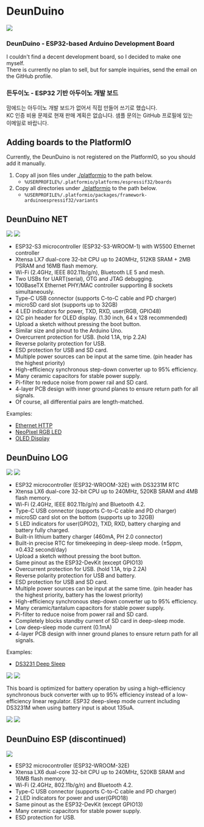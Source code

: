 # DeunDuino
![](./images/DD_Main.png)

### DeunDuino - ESP32-based Arduino Development Board
I couldn't find a decent development board, so I decided to make one myself.<br>
There is currently no plan to sell, but for sample inquiries, send the email on the GitHub profile.

### 든두이노 - ESP32 기반 아두이노 개발 보드
맘에드는 아두이노 개발 보드가 없어서 직접 만들어 쓰기로 했습니다.<br>
KC 인증 비용 문제로 현재 판매 계획은 없습니다. 샘플 문의는 GitHub 프로필에 있는 이메일로 바랍니다.



## Adding boards to the PlatformIO
Currently, the DeunDuino is not registered on the PlatformIO, so you should add it manually.<br>

1. Copy all json files under [./platformio](./platformio) to the path below.
   + `%USERPROFILE%/.platformio/platforms/espressif32/boards`
2. Copy all directories under [./platformio](./platformio) to the path below.
   + `%USERPROFILE%/.platformio/packages/framework-arduinoespressif32/variants`



## DeunDuino NET
![](./images/DD_NET_1.png)
![](./images/DD_NET_2.png)

- ESP32-S3 microcontroller (ESP32-S3-WROOM-1) with W5500 Ethernet controller
- Xtensa LX7 dual-core 32-bit CPU up to 240MHz, 512KB SRAM + 2MB PSRAM and 16MB flash memory.
- Wi-Fi (2.4GHz, IEEE 802.11b/g/n), Bluetooth LE 5 and mesh.
- Two USBs for UART(serial), OTG and JTAG debugging.
- 100BaseTX Ethernet PHY/MAC controller supporting 8 sockets simultaneously.
- Type-C USB connector (supports C-to-C cable and PD charger)
- microSD card slot (supports up to 32GB)
- 4 LED indicators for power, TXD, RXD, user(RGB, GPIO48)
- I2C pin header for OLED display. (1.30 inch, 64 x 128 recommended)
- Upload a sketch without pressing the boot button.
- Similar size and pinout to the Arduino Uno.
- Overcurrent protection for USB. (hold 1.1A, trip 2.2A)
- Reverse polarity protection for USB.
- ESD protection for USB and SD card.
- Multiple power sources can be input at the same time. (pin header has the highest priority)
- High-efficiency synchronous step-down converter up to 95% efficiency.
- Many ceramic capacitors for stable power supply.
- Pi-filter to reduce noise from power rail and SD card.
- 4-layer PCB design with inner ground planes to ensure return path for all signals.
- Of course, all differential pairs are length-matched.

Examples:
- [Ethernet HTTP](./examples/Ethernet_HTTP)
- [NeoPixel RGB LED](./examples/NeoPixel_LED)
- [OLED Display](./examples/OLED_Display)



## DeunDuino LOG
![](./images/DD_LOG_1.png)
![](./images/DD_LOG_2.png)

- ESP32 microcontroller (ESP32-WROOM-32E) with DS3231M RTC
- Xtensa LX6 dual-core 32-bit CPU up to 240MHz, 520KB SRAM and 4MB flash memory.
- Wi-Fi (2.4GHz, IEEE 802.11b/g/n) and Bluetooth 4.2.
- Type-C USB connector (supports C-to-C cable and PD charger)
- microSD card slot on the bottom (supports up to 32GB)
- 5 LED indicators for user(GPIO2), TXD, RXD, battery charging and battery fully charged.
- Built-in lithium battery charger (460mA, PH 2.0 connector)
- Built-in precise RTC for timekeeping in deep-sleep mode. (±5ppm, ±0.432 second/day)
- Upload a sketch without pressing the boot button.
- Same pinout as the ESP32-DevKit (except GPIO13)
- Overcurrent protection for USB. (hold 1.1A, trip 2.2A)
- Reverse polarity protection for USB and battery.
- ESD protection for USB and SD card.
- Multiple power sources can be input at the same time. (pin header has the highest priority, battery has the lowest priority)
- High-efficiency synchronous step-down converter up to 95% efficiency.
- Many ceramic/tantalum capacitors for stable power supply.
- Pi-filter to reduce noise from power rail and SD card.
- Completely blocks standby current of SD card in deep-sleep mode.
- Low deep-sleep mode current (0.1mA)
- 4-layer PCB design with inner ground planes to ensure return path for all signals.

Examples:
- [DS3231 Deep Sleep](./examples/DS3231_DeepSleep)

![](./images/DD_LOG_RevA_Artwork.png)
![](./images/DD_LOG_Schematic.png)

This board is optimized for battery operation by using a high-efficiency synchronous buck converter with up to 95% efficiency instead of a low-efficiency linear regulator.
ESP32 deep-sleep mode current including DS3231M when using battery input is about 135uA.

![](./images/DD_LOG_Efficiency.png)
![](./images/DD_LOG_Thermal.png)



## DeunDuino ESP (discontinued)
![](./images/DD_ESP.png)

- ESP32 microcontroller (ESP32-WROOM-32E)
- Xtensa LX6 dual-core 32-bit CPU up to 240MHz, 520KB SRAM and 16MB flash memory.
- Wi-Fi (2.4GHz, 802.11b/g/n) and Bluetooth 4.2.
- Type-C USB connector (supports C-to-C cable and PD charger)
- 2 LED indicators for power and user(GPIO18)
- Same pinout as the ESP32-DevKit (except GPIO13)
- Many ceramic capacitors for stable power supply.
- ESD protection for USB.
